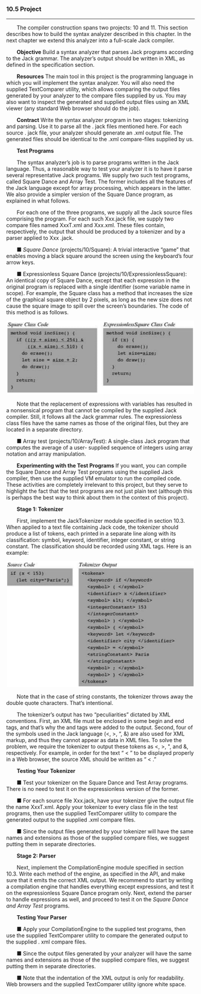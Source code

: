 ### 10.5 Project
---


&emsp;&emsp;The compiler construction spans two projects: 10 and 11. This section describes how to build the syntax analyzer described in this chapter. In the next chapter we extend this analyzer into a full-scale Jack compiler.

&emsp;&emsp;**Objective** Build a syntax analyzer that parses Jack programs according to the Jack grammar. The analyzer’s output should be written in XML, as defined in the specification section.

&emsp;&emsp;**Resources** The main tool in this project is the programming language in which you will implement the syntax analyzer. You will also need the supplied TextComparer utility, which allows comparing the output files generated by your analyzer to the compare files supplied by us. You may also want to inspect the generated and supplied output files using an XML viewer (any standard Web browser should do the job).

&emsp;&emsp;**Contract** Write the syntax analyzer program in two stages: tokenizing and parsing. Use it to parse all the . jack files mentioned here. For each source . jack file, your analyzer should generate an .xml output file. The generated files should be identical to the .xml compare-files supplied by us.

&emsp;&emsp;**Test Programs**

&emsp;&emsp;The syntax analyzer’s job is to parse programs written in the Jack language. Thus, a reasonable way to test your analyzer it is to have it parse several representative Jack programs. We supply two such test programs, called Square Dance and Array Test. The former includes all the features of the Jack language except for array processing, which appears in the latter. We also provide a simpler version of the Square Dance program, as explained in what follows.

&emsp;&emsp;For each one of the three programs, we supply all the Jack source files comprising the program. For each such Xxx.jack file, we supply two compare files named XxxT.xml and Xxx.xml. These files contain, respectively, the output that should be produced by a tokenizer and by a parser applied to Xxx .jack.

&emsp;&emsp;■ <em>Square Dance</em> (projects/10/Square): A trivial interactive “game” that enables moving a black square around the screen using the keyboard’s four arrow keys.

&emsp;&emsp;■ </em>Expressionless Square Dance</em> (projects/10/ExpressionlessSquare): An identical copy of Square Dance, except that each expression in the original program is replaced with a single identifier (some variable name in scope). For example, the Square class has a method that increases the size of the graphical square object by 2 pixels, as long as the new size does not cause the square image to spill over the screen’s boundaries. The code of this method is as follows.

<div align="center"><img width="500" src="../figure/10/10.65.png"/></div>

&emsp;&emsp;Note that the replacement of expressions with variables has resulted in a nonsensical program that cannot be compiled by the supplied Jack compiler. Still, it follows all the Jack grammar rules. The expressionless class files have the same names as those of the original files, but they are located in a separate directory.

&emsp;&emsp;■ Array test (projects/10/ArrayTest): A single-class Jack program that computes the average of a user- supplied sequence of integers using array notation and array manipulation.

&emsp;&emsp;**Experimenting with the Test Programs** If you want, you can compile the Square Dance and Array Test programs using the supplied Jack compiler, then use the supplied VM emulator to run the compiled code. These activities are completely irrelevant to this project, but they serve to highlight the fact that the test programs are not just plain text (although this is perhaps the best way to think about them in the context of this project).

&emsp;&emsp;**Stage 1: Tokenizer**

&emsp;&emsp;First, implement the JackTokenizer module specified in section 10.3. When applied to a text file containing Jack code, the tokenizer should produce a list of tokens, each printed in a separate line along with its classification: symbol, keyword, identifier, integer constant, or string constant. The classification should be recorded using XML tags. Here is an example:

<div align="center"><img width="500" src="../figure/10/10.66.png"/></div>

&emsp;&emsp;Note that in the case of string constants, the tokenizer throws away the double quote characters. That’s intentional.

&emsp;&emsp;The tokenizer’s output has two “peculiarities” dictated by XML conventions. First, an XML file must be enclosed in some begin and end tags, and that’s why the <tokens> and </tokens> tags were added to the output. Second, four of the symbols used in the Jack language (<, >, “, &) are also used for XML markup, and thus they cannot appear as data in XML files. To solve the problem, we require the tokenizer to output these tokens as &lt;, &gt;, &quot;, and &amp;, respectively. For example, in order for the text “<symbol> < </symbol>” to be displayed properly in a Web browser, the source XML should be written as “<symbol> &lt; </symbol>.”

&emsp;&emsp;**Testing Your Tokenizer**

&emsp;&emsp;■ Test your tokenizer on the Square Dance and Test Array programs. There is no need to test it on the expressionless version of the former.

&emsp;&emsp;■ For each source file Xxx.jack, have your tokenizer give the output file the name XxxT.xml. Apply your tokenizer to every class file in the test programs, then use the supplied TextComparer utility to compare the generated output to the supplied .xml compare files.

&emsp;&emsp;■ Since the output files generated by your tokenizer will have the same names and extensions as those of the supplied compare files, we suggest putting them in separate directories.

&emsp;&emsp;**Stage 2: Parser**

&emsp;&emsp;Next, implement the CompilationEngine module specified in section 10.3. Write each method of the engine, as specified in the API, and make sure that it emits the correct XML output. We recommend to start by writing a compilation engine that handles everything except expressions, and test it on the expressionless Square Dance program only. Next, extend the parser to handle expressions as well, and proceed to test it on the <em>Square Dance and Array Test</em> programs.

&emsp;&emsp;**Testing Your Parser**

&emsp;&emsp;■ Apply your CompilationEngine to the supplied test programs, then use the supplied TextComparer utility to compare the generated output to the supplied . xml compare files.

&emsp;&emsp;■ Since the output files generated by your analyzer will have the same names and extensions as those of the supplied compare files, we suggest putting them in separate directories.

&emsp;&emsp;■ Note that the indentation of the XML output is only for readability. Web browsers and the supplied TextComparer utility ignore white space.
